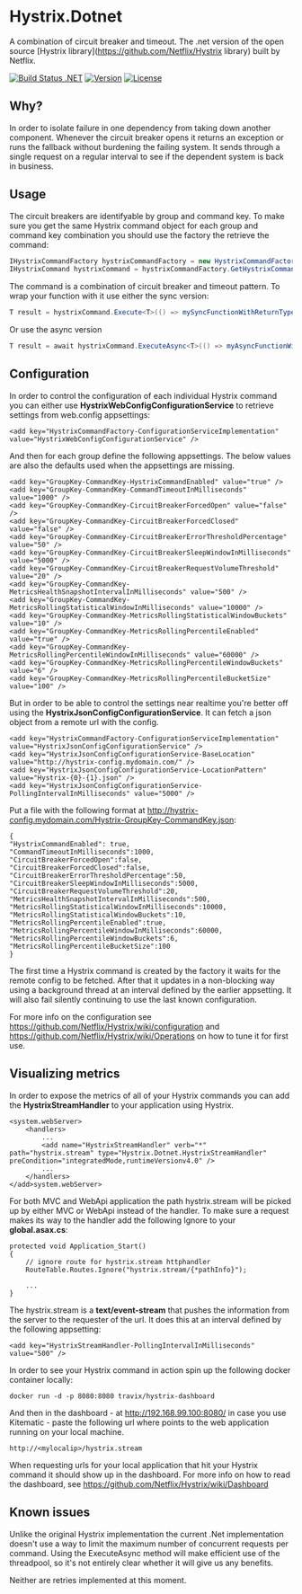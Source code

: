 # Hystrix.Dotnet

A combination of circuit breaker and timeout. The .net version of the open source [Hystrix library](https://github.com/Netflix/Hystrix library) built by Netflix.

[![Build Status .NET](https://ci.appveyor.com/api/projects/status/github/Travix-International/Hystrix.Dotnet?svg=true)](https://ci.appveyor.com/project/Travix-International/Hystrix.Dotnet/)
[![Version](https://img.shields.io/nuget/v/Hystrix.Dotnet.svg)](https://www.nuget.org/packages/Hystrix.Dotnet)
[![License](https://img.shields.io/github/license/Travix-International/Hystrix.Dotnet.svg)](https://github.com/Travix-International/Hystrix.Dotnet/blob/master/LICENSE)

Why?
--------------------------------

In order to isolate failure in one dependency from taking down another component. Whenever the circuit breaker opens it returns an exception or runs the fallback without burdening the failing system. It sends through a single request on a regular interval to see if the dependent system is back in business.

Usage
--------------------------------

The circuit breakers are identifyable by group and command key. To make sure you get the same Hystrix command object for each group and command key combination you should use the factory the retrieve the command:

```csharp
IHystrixCommandFactory hystrixCommandFactory = new HystrixCommandFactory();
IHystrixCommand hystrixCommand = hystrixCommandFactory.GetHystrixCommand("groupKey", "commandKey");
```

The command is a combination of circuit breaker and timeout pattern. To wrap your function with it use either the sync version:

```csharp
T result = hystrixCommand.Execute<T>(() => mySyncFunctionWithReturnTypeT());
```

Or use the async version

```csharp
T result = await hystrixCommand.ExecuteAsync<T>(() => myAsyncFunctionWithReturnTypeT());
```

Configuration
--------------------------------

In order to control the configuration of each individual Hystrix command you can either use **HystrixWebConfigConfigurationService** to retrieve settings from web.config appsettings:

```
<add key="HystrixCommandFactory-ConfigurationServiceImplementation" value="HystrixWebConfigConfigurationService" />
```

And then for each group define the following appsettings. The below values are also the defaults used when the appsettings are missing.

```
<add key="GroupKey-CommandKey-HystrixCommandEnabled" value="true" />
<add key="GroupKey-CommandKey-CommandTimeoutInMilliseconds" value="1000" />
<add key="GroupKey-CommandKey-CircuitBreakerForcedOpen" value="false" />
<add key="GroupKey-CommandKey-CircuitBreakerForcedClosed" value="false" />
<add key="GroupKey-CommandKey-CircuitBreakerErrorThresholdPercentage" value="50" />
<add key="GroupKey-CommandKey-CircuitBreakerSleepWindowInMilliseconds" value="5000" />
<add key="GroupKey-CommandKey-CircuitBreakerRequestVolumeThreshold" value="20" />
<add key="GroupKey-CommandKey-MetricsHealthSnapshotIntervalInMilliseconds" value="500" />
<add key="GroupKey-CommandKey-MetricsRollingStatisticalWindowInMilliseconds" value="10000" />
<add key="GroupKey-CommandKey-MetricsRollingStatisticalWindowBuckets" value="10" />
<add key="GroupKey-CommandKey-MetricsRollingPercentileEnabled" value="true" />
<add key="GroupKey-CommandKey-MetricsRollingPercentileWindowInMilliseconds" value="60000" />
<add key="GroupKey-CommandKey-MetricsRollingPercentileWindowBuckets" value="6" />
<add key="GroupKey-CommandKey-MetricsRollingPercentileBucketSize" value="100" />
```

But in order to be able to control the settings near realtime you're better off using the **HystrixJsonConfigConfigurationService**. It can fetch a json object from a remote url with the config.

```
<add key="HystrixCommandFactory-ConfigurationServiceImplementation" value="HystrixJsonConfigConfigurationService" />
<add key="HystrixJsonConfigConfigurationService-BaseLocation" value="http://hystrix-config.mydomain.com/" />
<add key="HystrixJsonConfigConfigurationService-LocationPattern" value="Hystrix-{0}-{1}.json" />
<add key="HystrixJsonConfigConfigurationService-PollingIntervalInMilliseconds" value="5000" />
```

Put a file with the following format at http://hystrix-config.mydomain.com/Hystrix-GroupKey-CommandKey.json:

```
{
"HystrixCommandEnabled": true,
"CommandTimeoutInMilliseconds":1000,
"CircuitBreakerForcedOpen":false,
"CircuitBreakerForcedClosed":false,
"CircuitBreakerErrorThresholdPercentage":50,
"CircuitBreakerSleepWindowInMilliseconds":5000,
"CircuitBreakerRequestVolumeThreshold":20,
"MetricsHealthSnapshotIntervalInMilliseconds":500,
"MetricsRollingStatisticalWindowInMilliseconds":10000,
"MetricsRollingStatisticalWindowBuckets":10,
"MetricsRollingPercentileEnabled":true,
"MetricsRollingPercentileWindowInMilliseconds":60000,
"MetricsRollingPercentileWindowBuckets":6,
"MetricsRollingPercentileBucketSize":100
}
```

The first time a Hystrix command is created by the factory it waits for the remote config to be fetched. After that it updates in a non-blocking way using a background thread at an interval defined by the earlier appsetting. It will also fail silently continuing to use the last known configuration.

For more info on the configuration see https://github.com/Netflix/Hystrix/wiki/configuration and https://github.com/Netflix/Hystrix/wiki/Operations on how to tune it for first use.

Visualizing metrics
--------------------------------

In order to expose the metrics of all of your Hystrix commands you can add the **HystrixStreamHandler** to your application using Hystrix.

```
<system.webServer>
    <handlers>
        ...
        <add name="HystrixStreamHandler" verb="*" path="hystrix.stream" type="Hystrix.Dotnet.HystrixStreamHandler" preCondition="integratedMode,runtimeVersionv4.0" />
        ...
    </handlers>
</add>system.webServer>
```

For both MVC and WebApi application the path hystrix.stream will be picked up by either MVC or WebApi instead of the handler. To make sure a request makes its way to the handler add the following Ignore to your **global.asax.cs**:

```
protected void Application_Start()
{
    // ignore route for hystrix.stream httphandler
    RouteTable.Routes.Ignore("hystrix.stream/{*pathInfo}");

    ...
}
```

The hystrix.stream is a **text/event-stream** that pushes the information from the server to the requester of the url. It does this at an interval defined by the following appsetting:

```
<add key="HystrixStreamHandler-PollingIntervalInMilliseconds" value="500" />
```

In order to see your Hystrix command in action spin up the following docker container locally:

```
docker run -d -p 8080:8080 travix/hystrix-dashboard
```

And then in the dashboard - at http://192.168.99.100:8080/ in case you use Kitematic - paste the following url where <mylocalip> points to the web application running on your local machine.

```
http://<mylocalip>/hystrix.stream
```

When requesting urls for your local application that hit your Hystrix command it should show up in the dashboard. For more info on how to read the dashboard, see https://github.com/Netflix/Hystrix/wiki/Dashboard

Known issues
--------------------------------

Unlike the original Hystrix implementation the current .Net implementation doesn't use a way to limit the maximum number of concurrent requests per command. Using the ExecuteAsync method will make efficient use of the threadpool, so it's not entirely clear whether it will give us any benefits.

Neither are retries implemented at this moment.
